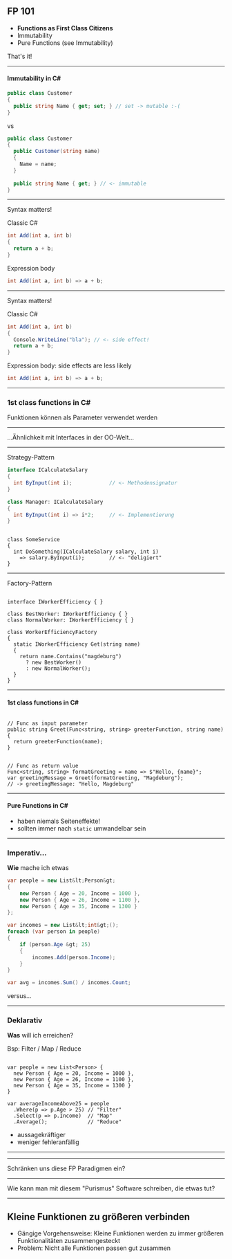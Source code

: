 ## FP 101

- **Functions as First Class Citizens**
- Immutability
- Pure Functions (see Immutability)

That's it!

---

#### Immutability in C# #

```csharp
public class Customer
{
  public string Name { get; set; } // set -> mutable :-(
}
```

vs

```csharp
public class Customer
{
  public Customer(string name)
  {
    Name = name;
  }
  
  public string Name { get; } // <- immutable
}
```

---

Syntax matters!

Classic C#

```csharp
int Add(int a, int b)
{
  return a + b;
}
```

Expression body

```csharp
int Add(int a, int b) => a + b;
```

---

Syntax matters!

Classic C#

```csharp
int Add(int a, int b)
{
  Console.WriteLine("bla"); // <- side effect!
  return a + b;
}
```

Expression body: side effects are less likely

```csharp
int Add(int a, int b) => a + b;
```

---

### 1st class functions in C# #

Funktionen können als Parameter verwendet werden

---

...Ähnlichkeit mit Interfaces in der OO-Welt...

----

Strategy-Pattern

```csharp
interface ICalculateSalary
{
  int ByInput(int i);            // <- Methodensignatur
}

class Manager: ICalculateSalary
{
  int ByInput(int i) => i*2;     // <- Implementierung
}
```

<pre><code data-noescape data-trim class="lang-csharp hljs">
class SomeService
{
  int DoSomething(<span class="highlightcode">ICalculateSalary salary</span>, int i) 
    => <span class="highlightcode">salary</span>.ByInput(i);        // <- "deligiert"
}
</code></pre>

----

Factory-Pattern

<pre><code data-noescape data-trim class="lang-csharp hljs">
interface IWorkerEfficiency { }

class BestWorker: IWorkerEfficiency { }
class NormalWorker: IWorkerEfficiency { }

class WorkerEfficiencyFactory
{
  static <span class="highlightcode">IWorkerEfficiency</span> Get(string name)
  {
    return name.Contains("magdeburg")
      ? new BestWorker()
      : new NormalWorker();
  }
}
</code></pre>

---

#### 1st class functions in C# #

<pre><code data-noescape data-trim class="lang-csharp hljs">
// Func as input parameter
public string Greet(<span class="highlightcode">Func&lt;string, string&gt; greeterFunction</span>, string name)
{
  return <span class="highlightcode">greeterFunction</span>(name);
}
</code></pre>

<pre><code data-noescape data-trim class="lang-csharp hljs">
// Func as return value
<span class="highlightcode">Func&lt;string, string&gt; formatGreeting</span> = name => $"Hello, {name}";
var greetingMessage = Greet(formatGreeting, "Magdeburg");
// -> greetingMessage: "Hello, Magdeburg"
</code></pre>

---

#### Pure Functions in C# #

- haben niemals Seiteneffekte!
- sollten immer nach `static` umwandelbar sein

---

### Imperativ...

**Wie** mache ich etwas 

```csharp
var people = new List&lt;Person&gt;
{
    new Person { Age = 20, Income = 1000 },
    new Person { Age = 26, Income = 1100 },
    new Person { Age = 35, Income = 1300 }
};

var incomes = new List&lt;int&gt;();
foreach (var person in people)
{
    if (person.Age &gt; 25)
    {
        incomes.Add(person.Income);
    }
}

var avg = incomes.Sum() / incomes.Count;
```

versus...

----

### Deklarativ

**Was** will ich erreichen?

Bsp: Filter / Map / Reduce

<pre><code data-noescape data-trim class="lang-csharp hljs">
var people = new List&lt;Person&gt; {
  new Person { Age = 20, Income = 1000 },
  new Person { Age = 26, Income = 1100 },
  new Person { Age = 35, Income = 1300 }
}

var averageIncomeAbove25 = people
  .<span class="highlightcode">Where</span>(p => p.Age > 25) // <span class="highlightcode">"Filter"</span>
  .<span class="highlightcode">Select</span>(p => p.Income)  // <span class="highlightcode">"Map"</span>
  .<span class="highlightcode">Average</span>();             // <span class="highlightcode">"Reduce"</span>
</code></pre>

- aussagekräftiger
- weniger fehleranfällig

---

<!-- .slide: data-background="images/fp-languages-overview.png" data-background-size="contain" -->

---

Schränken uns diese FP Paradigmen ein?

---

Wie kann man mit diesem "Purismus" Software schreiben, die etwas tut?

---

## Kleine Funktionen zu größeren verbinden

- Gängige Vorgehensweise: Kleine Funktionen werden zu immer größeren Funktionalitäten zusammengesteckt
- Problem: Nicht alle Funktionen passen gut zusammen
